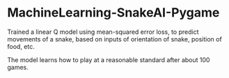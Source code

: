 # MachineLearning-SnakeAI-Pygame

Trained a linear Q model using mean-squared error loss, to predict movements of a snake, based on inputs of orientation of snake, position of food, etc.

The model learns how to play at a reasonable standard after about 100 games.
